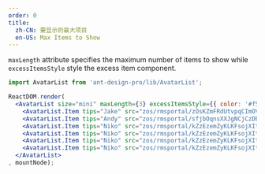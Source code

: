 ```yaml
---
order: 0
title: 
  zh-CN: 要显示的最大项目 
  en-US: Max Items to Show
---
```


`maxLength` attribute specifies the maximum number of items to show while `excessItemsStyle` style the excess
item component.

````jsx
import AvatarList from 'ant-design-pro/lib/AvatarList';

ReactDOM.render(
  <AvatarList size="mini" maxLength={3} excessItemsStyle={{ color: '#f56a00', backgroundColor: '#fde3cf' }}>
    <AvatarList.Item tips="Jake" src="zos/rmsportal/zOsKZmFRdUtvpqCImOVY.png" />
    <AvatarList.Item tips="Andy" src="zos/rmsportal/sfjbOqnsXXJgNCjCzDBL.png" />
    <AvatarList.Item tips="Niko" src="zos/rmsportal/kZzEzemZyKLKFsojXItE.png" />
    <AvatarList.Item tips="Niko" src="zos/rmsportal/kZzEzemZyKLKFsojXItE.png" />
    <AvatarList.Item tips="Niko" src="zos/rmsportal/kZzEzemZyKLKFsojXItE.png" />
    <AvatarList.Item tips="Niko" src="zos/rmsportal/kZzEzemZyKLKFsojXItE.png" />
  </AvatarList>
, mountNode);
````
